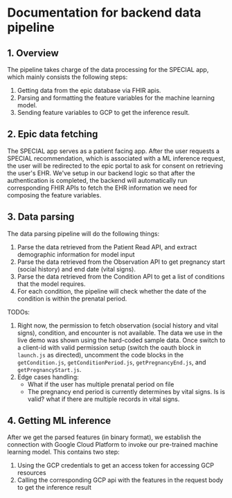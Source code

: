 # Documentation for backend data pipeline

## 1. Overview

The pipeline takes charge of the data processing for the SPECIAL app, which mainly consists the following steps:
1. Getting data from the epic database via FHIR apis.
2. Parsing and formatting the feature variables for the machine learning model.
3. Sending feature variables to GCP to get the inference result.


## 2. Epic data fetching
The SPECIAL app serves as a patient facing app. After the user requests a SPECIAL recommendation, which is associated with a ML inference request, the user will be redirected to the epic portal to ask for consent on retrieving the user's EHR. We've setup in our backend logic so that after the authentication is completed, the backend will automatically run corresponding FHIR APIs to fetch the EHR information we need for composing the feature variables.

## 3. Data parsing
The data parsing pipeline will do the following things:
1. Parse the data retrieved from the Patient Read API, and extract demographic information for model input
2. Parse the data retrieved from the Observation API to get pregnancy start (social history) and end date (vital signs).
3. Parse the data retrieved from the Condition API to get a list of conditions that the model requires. 
4. For each condition, the pipeline will check whether the date of the condition is within the prenatal period.

TODOs:
1. Right now, the permission to fetch observation (social history and vital signs), condition, and encounter is not available. The data we use in the live demo was shown using the hard-coded sample data. Once switch to a client-id with valid permission setup (switch the oauth block in `launch.js` as directed), uncomment the code blocks in the `getCondition.js`, `getConditionPeriod.js`, `getPregnancyEnd.js`, and `getPregnancyStart.js`.
2. Edge cases handling:
   - What if the user has multiple prenatal period on file
   - The pregnancy end period is currently determines by vital signs. Is is valid? what if there are multiple records in vital signs. 

## 4. Getting ML inference
After we get the parsed features (in binary format), we establish the connection with Google Cloud Platform to invoke our pre-trained machine learning model. This contains two step:
1. Using the GCP credentials to get an access token for accessing GCP resources
2. Calling the corresponding GCP api with the features in the request body to get the inference result